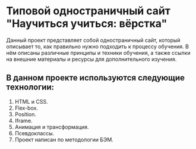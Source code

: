 # Типовой одностраничный сайт "Научиться учиться: вёрстка"

Данный проект представляет собой одностраничный сайт, который описывает то, как правильно нужно подходить к процессу обучения.
В нём описаны различные принципы и техники обучения, а также ссылки на внешние материалы и ресурсы для дополнительного изучения.

## В данном проекте используются следующие технологии:
1. HTML и CSS.
2. Flex-box.
3. Position.
4. Iframe.
5. Анимация и трансформация.
6. Псевдоклассы.
7. Проект написан по методологии БЭМ.
